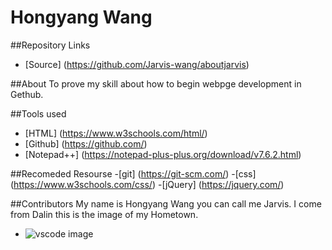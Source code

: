 # Hongyang Wang

##Repository Links


- [Source] (https://github.com/Jarvis-wang/aboutjarvis)

##About
To prove my skill about how to begin webpge development in Gethub.

##Tools used

- [HTML] (https://www.w3schools.com/html/)
- [Github] (https://github.com/)
- [Notepad++] (https://notepad-plus-plus.org/download/v7.6.2.html)

##Recomeded Resourse
-[git] (https://git-scm.com/)
-[css] (https://www.w3schools.com/css/)
-[jQuery] (https://jquery.com/)

##Contributors
My name is Hongyang Wang you can call me Jarvis. I come from Dalin this is the image of my Hometown.
- ![vscode image](https://www.azamaraclubcruises.com/sites/default/files/heros/dalian-china-1800x1000.jpg)
